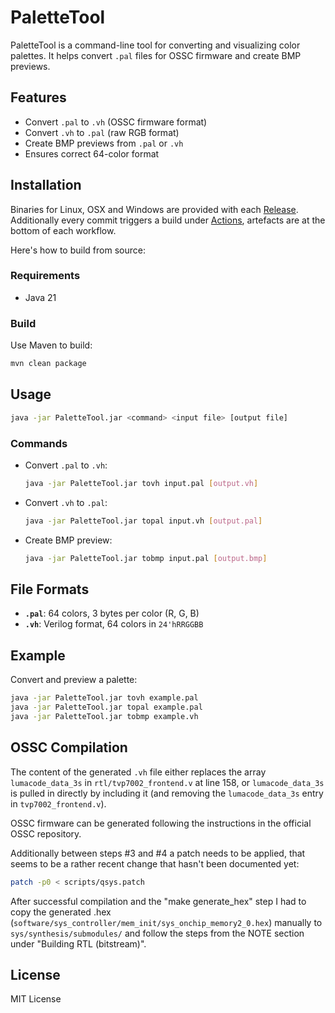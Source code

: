 # PaletteTool

PaletteTool is a command-line tool for converting and visualizing color palettes. It helps convert `.pal` files for OSSC firmware and create BMP previews.

## Features

- Convert `.pal` to `.vh` (OSSC firmware format)
- Convert `.vh` to `.pal` (raw RGB format)
- Create BMP previews from `.pal` or `.vh`
- Ensures correct 64-color format

## Installation

Binaries for Linux, OSX and Windows are provided with each [Release](https://github.com/herrkuhn/palettetool/releases). Additionally every commit triggers a build under [Actions](https://github.com/herrkuhn/palettetool/actions), artefacts are at the bottom of each workflow.

Here's how to build from source:

### Requirements
- Java 21

### Build

Use Maven to build:
```sh
mvn clean package
```

## Usage

```sh
java -jar PaletteTool.jar <command> <input file> [output file]
```

### Commands

- Convert `.pal` to `.vh`:
  ```sh
  java -jar PaletteTool.jar tovh input.pal [output.vh]
  ```
- Convert `.vh` to `.pal`:
  ```sh
  java -jar PaletteTool.jar topal input.vh [output.pal]
  ```
- Create BMP preview:
  ```sh
  java -jar PaletteTool.jar tobmp input.pal [output.bmp]
  ```

## File Formats

- **`.pal`**: 64 colors, 3 bytes per color (R, G, B)
- **`.vh`**: Verilog format, 64 colors in `24'hRRGGBB`

## Example

Convert and preview a palette:
```sh
java -jar PaletteTool.jar tovh example.pal
java -jar PaletteTool.jar topal example.pal
java -jar PaletteTool.jar tobmp example.vh
```

## OSSC Compilation

The content of the generated `.vh` file either replaces the array `lumacode_data_3s` in `rtl/tvp7002_frontend.v` at line 158, or `lumacode_data_3s` is pulled in directly by including it (and removing the `lumacode_data_3s` entry in `tvp7002_frontend.v`).

OSSC firmware can be generated following the instructions in the official OSSC repository.

Additionally between steps #3 and #4 a patch needs to be applied, that seems to be a rather recent change that hasn't been documented yet:

```sh
patch -p0 < scripts/qsys.patch
```

After successful compilation and the "make generate_hex" step I had to copy the generated .hex (`software/sys_controller/mem_init/sys_onchip_memory2_0.hex`) manually to `sys/synthesis/submodules/` and follow the steps from the NOTE section under "Building RTL (bitstream)".

## License
MIT License
